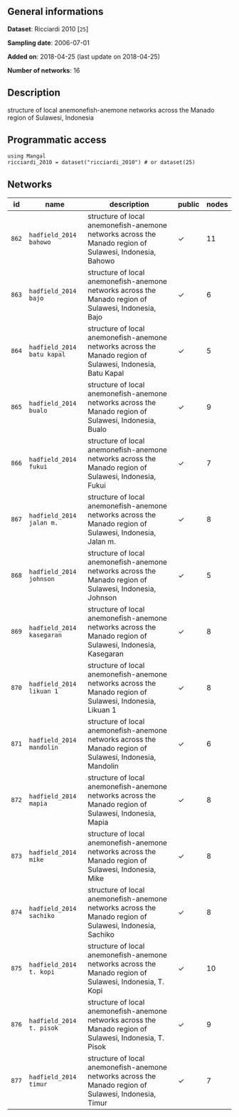 ## General informations

**Dataset**: Ricciardi 2010 [`25`]

**Sampling date**: 2006-07-01

**Added on**: 2018-04-25 (last update on 2018-04-25)

**Number of networks**: 16

## Description

structure of local anemonefish-anemone networks across the Manado region of Sulawesi, Indonesia

## Programmatic access

    using Mangal
    ricciardi_2010 = dataset("ricciardi_2010") # or dataset(25)

## Networks

| id | name | description | public | nodes |
|:--:|------|-------------|--------|-------|
| `862` | `hadfield_2014 bahowo` | structure of local anemonefish-anemone networks across the Manado region of Sulawesi, Indonesia,  Bahowo | ✓ | 11 |
| `863` | `hadfield_2014 bajo` | structure of local anemonefish-anemone networks across the Manado region of Sulawesi, Indonesia,  Bajo | ✓ | 6 |
| `864` | `hadfield_2014 batu kapal` | structure of local anemonefish-anemone networks across the Manado region of Sulawesi, Indonesia,  Batu Kapal | ✓ | 5 |
| `865` | `hadfield_2014 bualo` | structure of local anemonefish-anemone networks across the Manado region of Sulawesi, Indonesia,  Bualo | ✓ | 9 |
| `866` | `hadfield_2014 fukui` | structure of local anemonefish-anemone networks across the Manado region of Sulawesi, Indonesia,  Fukui | ✓ | 7 |
| `867` | `hadfield_2014 jalan m.` | structure of local anemonefish-anemone networks across the Manado region of Sulawesi, Indonesia,  Jalan m. | ✓ | 8 |
| `868` | `hadfield_2014 johnson` | structure of local anemonefish-anemone networks across the Manado region of Sulawesi, Indonesia,  Johnson | ✓ | 5 |
| `869` | `hadfield_2014 kasegaran` | structure of local anemonefish-anemone networks across the Manado region of Sulawesi, Indonesia,  Kasegaran | ✓ | 8 |
| `870` | `hadfield_2014 likuan 1` | structure of local anemonefish-anemone networks across the Manado region of Sulawesi, Indonesia,  Likuan 1 | ✓ | 8 |
| `871` | `hadfield_2014 mandolin` | structure of local anemonefish-anemone networks across the Manado region of Sulawesi, Indonesia,  Mandolin | ✓ | 6 |
| `872` | `hadfield_2014 mapia` | structure of local anemonefish-anemone networks across the Manado region of Sulawesi, Indonesia,  Mapia | ✓ | 8 |
| `873` | `hadfield_2014 mike` | structure of local anemonefish-anemone networks across the Manado region of Sulawesi, Indonesia,  Mike | ✓ | 8 |
| `874` | `hadfield_2014 sachiko` | structure of local anemonefish-anemone networks across the Manado region of Sulawesi, Indonesia,  Sachiko | ✓ | 8 |
| `875` | `hadfield_2014 t. kopi` | structure of local anemonefish-anemone networks across the Manado region of Sulawesi, Indonesia,  T. Kopi | ✓ | 10 |
| `876` | `hadfield_2014 t. pisok` | structure of local anemonefish-anemone networks across the Manado region of Sulawesi, Indonesia,  T. Pisok | ✓ | 9 |
| `877` | `hadfield_2014 timur` | structure of local anemonefish-anemone networks across the Manado region of Sulawesi, Indonesia,  Timur | ✓ | 7 |


